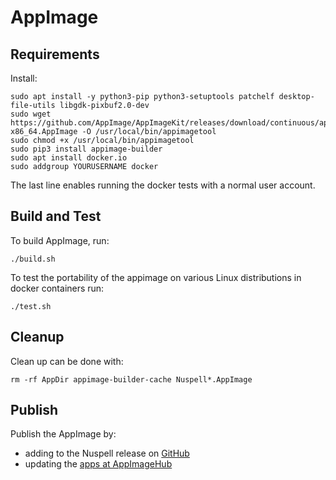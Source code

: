 # AppImage

## Requirements

Install:

    sudo apt install -y python3-pip python3-setuptools patchelf desktop-file-utils libgdk-pixbuf2.0-dev
    sudo wget https://github.com/AppImage/AppImageKit/releases/download/continuous/appimagetool-x86_64.AppImage -O /usr/local/bin/appimagetool
    sudo chmod +x /usr/local/bin/appimagetool
    sudo pip3 install appimage-builder
    sudo apt install docker.io
    sudo addgroup YOURUSERNAME docker

The last line enables running the docker tests with a normal user account.

## Build and Test

To build AppImage, run:

    ./build.sh
    
To test the portability of the appimage on various Linux distributions in docker
containers run:

    ./test.sh

## Cleanup

Clean up can be done with:

    rm -rf AppDir appimage-builder-cache Nuspell*.AppImage

## Publish

Publish the AppImage by:
- adding to the Nuspell release on [GitHub](https://github.com/nuspell/nuspell/releases)
- updating the [apps at AppImageHub](https://github.com/AppImage/appimage.github.io/tree/master/apps)
